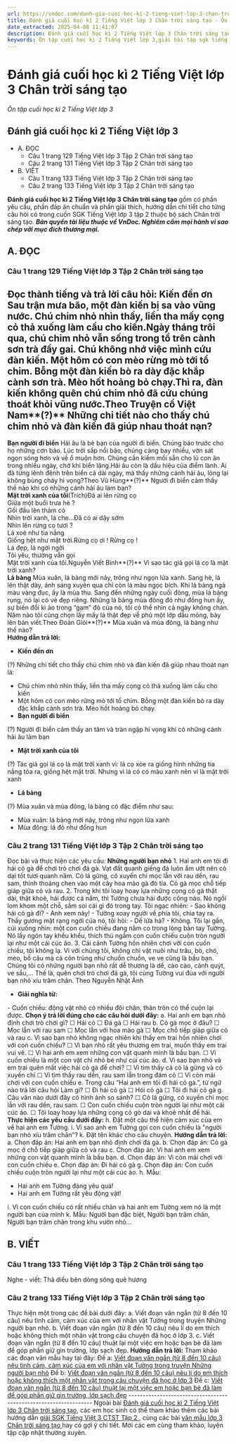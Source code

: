 ```yaml
---
url: https://vndoc.com/danh-gia-cuoi-hoc-ki-2-tieng-viet-lop-3-chan-troi-sang-tao-292382
title: Đánh giá cuối học kì 2 Tiếng Việt lớp 3 Chân trời sáng tạo - Ôn tập cuối học kì 2 Tiếng Việt lớp 3 - VnDoc.com
date_extracted: 2025-04-08 11:41:07
description: Đánh giá cuối học kì 2 Tiếng Việt lớp 3 Chân trời sáng tạo được biên soạn nhằm giúp các em HS đạt kết quả tốt trong quá trình làm bài tập và học tập môn Tiếng Việt lớp 3.
keywords: Ôn tập cuối học kì 2 Tiếng Việt lớp 3,giải bài tập sgk tiếng việt 3 tuần 35,giải bài tập SGK Tiếng Việt 3 tập 2,giải bài tập SGK Tiếng Việt 3 tập 2 trang 140,để học tốt tiếng việt 3,lời giải hay tiếng việt lớp 3,giải bài tập tiếng việt lớp 3,tiếng việt lớp 3,sgk tiếng việt 3 tập 2,soạn bài lớp 3,đề thi học kì 2 lớp 3,đề thi học kì 2 lớp 3 môn Tiếng Việt
---
```


# Đánh giá cuối học kì 2 Tiếng Việt lớp 3 Chân trời sáng tạo
 _Ôn tập cuối học kì 2 Tiếng Việt lớp 3_
## Đánh giá cuối học kì 2 Tiếng Việt lớp 3
  * A. ĐỌC
    * Câu 1 trang 129 Tiếng Việt lớp 3 Tập 2 Chân trời sáng tạo
    * Câu 2 trang 131 Tiếng Việt lớp 3 Tập 2 Chân trời sáng tạo
  * B. VIẾT
    * Câu 1 trang 133 Tiếng Việt lớp 3 Tập 2 Chân trời sáng tạo
    * Câu 2 trang 133 Tiếng Việt lớp 3 Tập 2 Chân trời sáng tạo

**Đánh giá cuối học kì 2 Tiếng Việt lớp 3 Chân trời sáng tạo** gồm có phần yêu cầu, phần đáp án chuẩn và phần giải thích, hướng dẫn chi tiết cho từng câu hỏi có trong cuốn SGK Tiếng Việt lớp 3 tập 2 thuộc bộ  sách Chân trời sáng tạo.
_**Bản quyền tài liệu thuộc về VnDoc. Nghiêm cấm mọi hành vi sao chép với mục đích thương mại.**_
## **A. ĐỌC**
### Câu 1 trang 129 Tiếng Việt lớp 3 Tập 2 Chân trời sáng tạo
Đọc thành tiếng và trả lời câu hỏi:
**Kiến đền ơn** Sau trận mưa bão, một đàn kiến bị sa vào vũng nước. Chú chim nhỏ nhìn thấy, liền tha mấy cọng cỏ thả xuống làm cầu cho kiến.Ngày tháng trôi qua, chú chim nhỏ vẫn sống trong tổ trên cành sơn trà đầy gai. Chú không nhớ việc mình cứu đàn kiến. Một hôm có con mèo rừng mò tới tổ chim. Bỗng một đàn kiến bò ra dày đặc khắp cành sơn trà. Mèo hốt hoảng bỏ chạy.Thì ra, đàn kiến không quên chú chim nhỏ đã cứu chúng thoát khỏi vũng nước.Theo Truyện cổ Việt Nam**\(?\)** Những chi tiết nào cho thấy chú chim nhỏ và đàn kiến đã giúp nhau thoát nạn?  
---  
**Bạn người đi biển** Hải âu là bè bạn của người đi biển. Chúng báo trước cho họ những cơn bão. Lúc trời sắp nổi bão, chúng càng bay nhiều, vờn sát ngọn sóng hơn và về ổ muộn hơn. Chúng cần kiếm mồi sẵn cho lũ con ăn trong nhiều ngày, chờ khi biển lặng.Hải âu còn là dấu hiệu của điểm lành. Ai đã từng lênh đênh trên biển cả dài ngày, mà thấy những cánh hải âu, lòng lại không bùng cháy hi vọng?Theo Vũ Hùng**\(?\)** Người đi biển cảm thấy thế nào khi có những cánh hải âu làm bạn?  
**Mặt trời xanh của tôi**\(Trích\)Đã ai lên rừng cọ  
Giữa một buổi trưa hè ?  
Gối đầu lên thảm cỏ  
Nhìn trời xanh, lá che...Đã có ai dậy sớm  
Nhìn lên rừng cọ tươi ?  
Lá xoè như tia nắng  
Giống hệt như mặt trời.Rừng cọ ơi \! Rừng cọ \!  
Lá đẹp, lá ngời ngời  
Tôi yêu, thường vẫn gọi  
Mặt trời xanh của tôi.Nguyễn Viết Bình**\(?\)** Vì sao tác giả gọi lá cọ là mặt trời xanh?  
**Lá bàng** Mùa xuân, lá bàng mới nảy, trông như ngọn lửa xanh. Sang hè, lá lên thật dày, ánh sáng xuyên qua chỉ còn là màu ngọc bích. Khi lá bàng ngả màu vàng đục, ấy là mùa thu. Sang đến những ngày cuối đông, mùa lá bàng rụng, nó lại có vẻ đẹp riêng. Những lá bàng mùa đông đỏ như đồng hun ấy, sự biến đổi kì ảo trong “gam” đỏ của nó, tôi có thể nhìn cả ngày không chán. Năm nào tôi cũng chọn lấy mấy lá thật đẹp về phủ một lớp dầu mỏng, bày lên bàn viết.Theo Đoàn Giỏi**\(?\)** Mùa xuân và mùa đông, lá bàng như thế nào?  
**Hướng dẫn trả lời:**
  * **Kiến đền ơn**

\(?\) Những chi tiết cho thấy chú chim nhỏ và đàn kiến đã giúp nhau thoát nạn là:
  * Chú chim nhỏ nhìn thấy, liền tha mấy cọng cỏ thả xuống làm cầu cho kiến
  * Một hôm có con mèo rừng mò tới tổ chim. Bỗng một đàn kiến bò ra dày đặc khắp cành sơn trà. Mèo hốt hoảng bỏ chạy.
  * **Bạn người đi biển**

\(?\) Người đi biển cảm thấy an tâm và tràn ngập hi vọng khi có những cánh hải âu làm bạn
  * **Mặt trời xanh của tôi**

\(?\) Tác giả gọi lá cọ là mặt trời xanh vì: lá cọ xòe ra giống hình những tia nắng tỏa ra, giống hệt mặt trời. Nhưng vì lá có có màu xanh nên ví là mặt trời xanh
  * **Lá bàng**

\(?\) Mùa xuân và mùa đông, lá bàng có đặc điểm như sau:
  * Mùa xuân: lá bàng mới nảy, trông như ngọn lửa xanh
  * Mùa đông: lá đỏ như đồng hun

### Câu 2 trang 131 Tiếng Việt lớp 3 Tập 2 Chân trời sáng tạo
Đọc bài và thực hiện các yêu cầu:
**Những người bạn nhỏ**
1\. Hai anh em tôi đi hái cỏ gà để chơi trò chơi đá gà. Vạt đất quanh giếng đá luôn ẩm ướt nên cỏ dại tốt tươi quanh năm. Có lá gừng, cỏ xuyến chi mọc lẫn với rau dền, rau sam, thỉnh thoảng chen vào một cây hoa mào gà đỏ tía. Cỏ gà mọc chỗ tiếp giáp giữa cỏ và rau.
2\. Trong khi tôi loay hoay lựa những cọng cỏ gà thật dài, thật khoẻ, hái được cả nắm, thì Tường chưa hái được cộng nào. Nó ngồi lom khom một chỗ, săm soi cái gì đó trong tay. Tôi ngạc nhiên:
\- Sao không hái cỏ gà đi?
\- Anh xem này\!
\- Tường xoay người về phía tôi, chìa tay ra.
Thấy gương mặt rạng ngời của nó, tôi hỏi:
\- Dế lửa hả?
\- Không.
Tôi lại gần, cúi xuống nhìn: một con cuốn chiếu đang nằm co trong lòng bàn tay Tường. Nó lấy ngón tay khều khều, thích thú ngắm con cuốn chiếu cuộn tròn người lại như một cái cúc áo.
3\. Cái cảnh Tường hồn nhiên chơi với con cuốn chiếu, tôi không lạ. Vì với chúng tôi, không chỉ vật nuôi như trâu, bò, chó, mèo, bồ câu mà cả côn trùng như chuồn chuồn, ve ve cũng là bầu bạn. Chúng tôi có những người bạn nhỏ rất dễ thương là dế, cào cào, cánh quýt, ve sầu,... Thế là, quên chơi trò chơi đá gà, tôi cùng Tường vui đùa với người bạn nhỏ xíu trăm chân.
Theo Nguyễn Nhật Ánh
  * **Giải nghĩa từ:**

\- Cuốn chiếu: động vật nhỏ có nhiều đôi chân, thân tròn có thể cuộn lại được.
**Chọn ý trả lời đúng cho các câu hỏi dưới đây:**
a. Hai anh em bạn nhỏ định chơi trò chơi gì?
☐ Hái cỏ
☐ Đá gà
☐ Hái rau
b. Cỏ gà mọc ở đâu?
☐ Mọc lẫn với rau sam
☐ Mọc lẫn với hoa mào gà
☐ Mọc chỗ tiếp giáp giữa cỏ và rau
c. Vì sao bạn nhỏ không ngạc nhiên khi thấy em trai hồn nhiên chơi với con cuốn chiếu?
☐ Vì bạn nhỏ rất yêu thương em trai, muốn thấy em trai vui vẻ.
☐ Vì hai anh em xem những con vật quanh mình là bầu bạn.
☐ Vì cuốn chiếu là một con vật chỉ nhỏ bé như cúi cúc áo.
d. Vì sao bạn nhỏ và em trai quên mất việc hái cỏ gà để chơi?
☐ Vì tìm thấy cả cỏ lá gừng và cỏ xuyến chỉ
☐ Vì tìm thấy rau dền, rau sam lẫn trong đám cỏ
☐ Vì còn mải chơi với con cuốn chiếu
e. Trong câu “Hai anh em tôi đi hái cỏ gà.”, từ ngữ nào trả lời câu hỏi Làm gì?
☐ Đi hái cỏ gà
☐ Hói cỏ gà
☐ Tôi đi hái cỏ gà
g. Câu văn nào dưới đây có hình ảnh so sánh?
☐ Cỏ lá gừng, cỏ xuyến chỉ mọc lẫn với rau dền, rau sam.
☐ Con cuốn chiếu cuộn tròn người lại như một cái cúc áo.
☐ Tôi loay hoay lựa những cọng cỏ gò dai và khoẻ nhất để hái.
**Thực hiện các yêu cầu dưới đây:**
h. Đặt một câu thể hiện cảm xúc của em về hai anh em Tường.
i. Vì sao anh em Tường gọi con cuốn chiếu là "người bạn nhỏ xíu trăm chân”?
k. Đặt tên khác cho câu chuyện.
**Hướng dẫn trả lời:**
a. Chọn đáp án: Hai anh em bạn nhỏ định chơi đá gà.
b. Chọn đáp án: Cỏ gà mọc ở chỗ tiếp giáp giữa cỏ và rau
c. Chọn đáp án: Vì hai anh em xem những con vật quanh mình là bầu bạn.
d. Chọn đáp án: Vì còn mải chơi với con cuốn chiếu
e. Chọn đáp án: Đi hái cỏ gà
g. Chọn đáp án: Con cuốn chiếu cuộn tròn người lại như một cái cúc áo.
h. Mẫu:
  * Hai anh em Tường đáng yêu quá\!
  * Hai anh em Tường rất yêu động vật\!

i. Vì con cuốn chiếu có rất nhiều chân và hai anh em Tường xem nó là một người bạn của mình
k. Mẫu: Người bạn đặc biệt, Người bạn trăm chân, Người bạn trăm chân trong khu vườn nhỏ...
## **B. VIẾT**
### Câu 1 trang 133 Tiếng Việt lớp 3 Tập 2 Chân trời sáng tạo
Nghe - viết: Thả diều bên dòng sông quê hương
### Câu 2 trang 133 Tiếng Việt lớp 3 Tập 2 Chân trời sáng tạo
Thực hiện một trong các đề bài dưới đây:
a. Viết đoạn văn ngắn \(từ 8 đến 10 câu\) nêu tình cảm, cảm xúc của em với nhân vật Tường trong truyện Những người bạn nhỏ.
b. Viết đoạn văn ngắn \(từ 8 đến 10 câu\) nêu lí do em thích hoặc không thích một nhân vật trong câu chuyện đã học ở lớp 3.
c. Viết đoạn văn ngắn \(từ 8 đến 10 câu\) thuật lại một việc em hoặc bạn bè đã làm để góp phần giữ gìn trường, lớp sạch đẹp.
**Hướng dẫn trả lời:**
Tham khảo các đoạn văn mẫu hay tại đây:
Đề a: [Viết đoạn văn ngắn \(từ 8 đến 10 câu\) nêu tình cảm, cảm xúc của em với nhân vật Tường trong truyện Những người bạn nhỏ](<https://vndoc.com/neu-tinh-cam-cam-xuc-cua-em-voi-nhan-vat-tuong-trong-truyen-nhung-nguoi-ban-nho-290638>)
Đề b: [Viết đoạn văn ngắn \(từ 8 đến 10 câu\) nêu lí do em thích hoặc không thích một nhân vật trong câu chuyện đã học ở lớp 3](<https://vndoc.com/neu-li-do-em-thich-hoac-khong-thich-mot-nhan-vat-trong-cau-chuyen-da-hoc-o-lop-3-290639>)
Đề c: [Viết đoạn văn ngắn \(từ 8 đến 10 câu\) thuật lại một việc em hoặc bạn bè đã làm để góp phần giữ gìn trường, lớp sạch đẹp](<https://vndoc.com/thuat-lai-mot-viec-da-lam-de-gop-phan-giu-gin-truong-lop-sach-dep-lop-3-290641>)
\-----------------------------------------------------------------
Ngoài bài [Đánh giá cuối học kì 2 Tiếng Việt lớp 3 Chân trời sáng tạo](<https://vndoc.com/danh-gia-cuoi-hoc-ki-2-tieng-viet-lop-3-chan-troi-sang-tao-292382>), các em học sinh có thể tham khảo thêm các bài hướng dẫn [ giải SGK Tiếng Việt 3 CTST Tập 2 ](<https://vndoc.com/tieng-viet-lop-3-ctst-tap2>) , cùng các bài [ văn mẫu lớp 3 Chân trời sáng tạo ](<https://vndoc.com/tap-lam-van-lop-3ctst>) hay có gợi ý chi tiết. Mời các em cùng tham khảo, luyện tập cập nhật thường xuyên.
